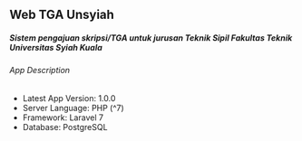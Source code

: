## Web TGA Unsyiah
##### Sistem pengajuan skripsi/TGA untuk jurusan Teknik Sipil Fakultas Teknik Universitas Syiah Kuala

###### App Description
- Latest App Version: 1.0.0
- Server Language: PHP (^7)
- Framework: Laravel 7
- Database: PostgreSQL
